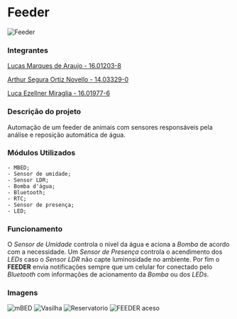 # Feeder

![Feeder](https://i.imgur.com/StnJ8UC.jpg)

### Integrantes
[Lucas Marques de Araujo - 16.01203-8](https://github.com/lucasmaarques "GitHub Lucas Marques")

[Arthur Segura Ortiz Novello - 14.03329-0](https://github.com/arthurnovello "GitHub Arthur Novello")

[Luca Ezellner Miraglia - 16.01977-6](https://github.com/lucaezellner "GitHub Luca Ezellner")

### Descrição do projeto
 Automação de um feeder de animais com sensores responsáveis pela análise e reposição automática de água.

### Módulos Utilizados
    - MBED;
    - Sensor de umidade;
    - Sensor LDR;
    - Bomba d'água;
    - Bluetooth;
    - RTC;
    - Sensor de presença;
    - LED;

### Funcionamento

 O *Sensor de Umidade* controla o nivel da água e aciona a *Bomba* de acordo com a necessidade. Um *Sensor de Presença* controla o acendimento dos *LEDs* caso o *Sensor LDR* não capte luminosidade no ambiente. Por fim o **FEEDER** envia notificações sempre que um celular for conectado pelo *Bluetooth* com informações de acionamento da *Bomba* ou dos *LEDs*.

### Imagens

![mBED](https://i.imgur.com/ajw2pKA.jpg)
![Vasilha](https://i.imgur.com/z8Jr8VN.jpg)
![Reservatorio](https://i.imgur.com/yl50S51.jpg)
![FEEDER aceso](https://i.imgur.com/zaWGhNH.jpg)
